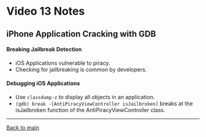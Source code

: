 # Video 13 Notes

## iPhone Application Cracking with GDB

#### Breaking Jailbreak Detection
- iOS Applications vulnerable to piracy.
- Checking for jailbreaking is common by developers.

#### Debugging iOS Applications
- Use ```classdump-z``` to display all objects in an application.
- ```(gdb) break -[AntiPiracyViewController isJailbroken]``` breaks at the isJailbroken function of the AntiPiracyViewController class.

---
 
[Back to main](https://github.com/rot0xd/SecurityTube/blob/master/SGDE/README.md)
